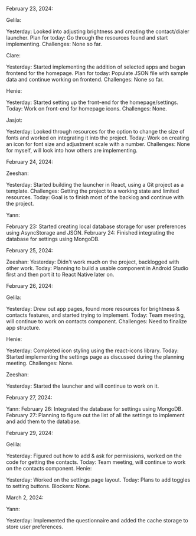 February 23, 2024:

Gelila:

Yesterday: Looked into adjusting brightness and creating the contact/dialer launcher.
Plan for today: Go through the resources found and start implementing.
Challenges: None so far.

Clare:

Yesterday: Started implementing the addition of selected apps and began frontend for the homepage.
Plan for today: Populate JSON file with sample data and continue working on frontend.
Challenges: None so far.

Henie:

Yesterday: Started setting up the front-end for the homepage/settings.
Today: Work on front-end for homepage icons.
Challenges: None.

Jasjot:

Yesterday: Looked through resources for the option to change the size of fonts and worked on integrating it into the project.
Today: Work on creating an icon for font size and adjustment scale with a number.
Challenges: None for myself, will look into how others are implementing.

February 24, 2024:

Zeeshan:

Yesterday: Started building the launcher in React, using a Git project as a template.
Challenges: Getting the project to a working state and limited resources.
Today: Goal is to finish most of the backlog and continue with the project.

Yann:

February 23: Started creating local database storage for user preferences using AsyncStorage and JSON.
February 24: Finished integrating the database for settings using MongoDB.

February 25, 2024:

Zeeshan:
Yesterday: Didn't work much on the project, backlogged with other work.
Today: Planning to build a usable component in Android Studio first and then port it to React Native later on.

February 26, 2024:

Gelila:

Yesterday: Drew out app pages, found more resources for brightness & contacts features, and started trying to implement.
Today: Team meeting, will continue to work on contacts component.
Challenges: Need to finalize app structure.

Henie:

Yesterday: Completed icon styling using the react-icons library.
Today: Started implementing the settings page as discussed during the planning meeting.
Challenges: None.

Zeeshan:

Yesterday: Started the launcher and will continue to work on it.

February 27, 2024:

Yann:
February 26: Integrated the database for settings using MongoDB.
February 27: Planning to figure out the list of all the settings to implement and add them to the database.

February 29, 2024:

Gelila:

Yesterday: Figured out how to add & ask for permissions, worked on the code for getting the contacts.
Today: Team meeting, will continue to work on the contacts component.
Henie:

Yesterday: Worked on the settings page layout.
Today: Plans to add toggles to setting buttons.
Blockers: None.

March 2, 2024:

Yann:

Yesterday: Implemented the questionnaire and added the cache storage to store user preferences.



